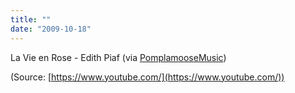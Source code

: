 ```yaml
---
title: ""
date: "2009-10-18"
---
```


La Vie en Rose - Edith Piaf (via [PomplamooseMusic](http://youtube.com/user/PomplamooseMusic))

(Source: [https://www.youtube.com/](https://www.youtube.com/))
